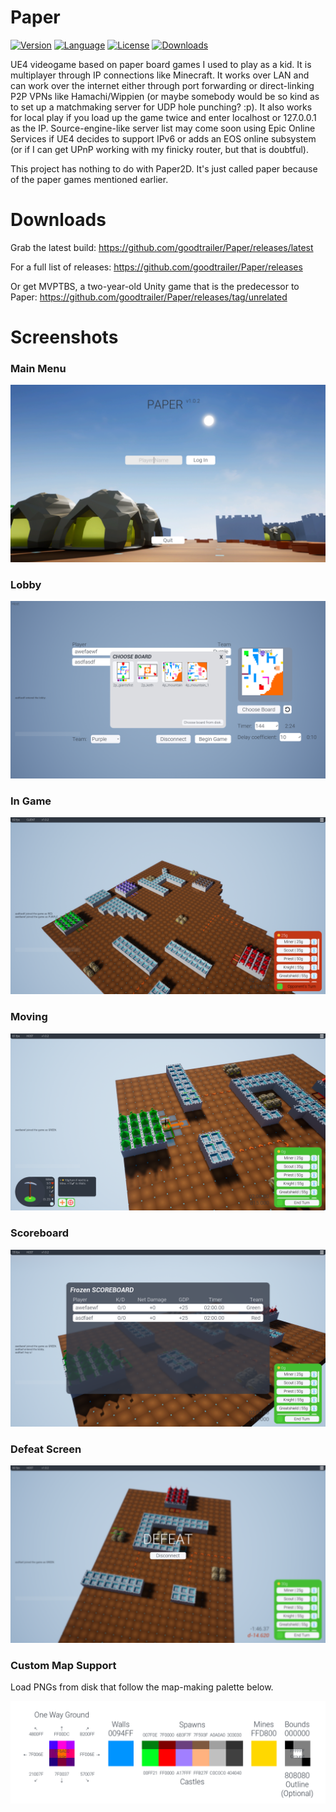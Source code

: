 # Paper
[![Version](https://img.shields.io/github/v/release/goodtrailer/Paper.svg?color=green&style=flat-square)](https://github.com/goodtrailer/Paper/releases/latest)
[![Language](https://img.shields.io/badge/language-C%2B%2B-ff69b4?style=flat-square)](https://github.com/goodtrailer/Paper/search?l=c%2B%2B)
[![License](https://img.shields.io/github/license/goodtrailer/Paper.svg?color=blue&style=flat-square)](https://github.com/goodtrailer/Paper/blob/master/LICENSE)
[![Downloads](https://img.shields.io/github/downloads/goodtrailer/Paper/total.svg?color=orange&style=flat-square)](https://tooomm.github.io/github-release-stats/?username=goodtrailer&repository=Paper)

UE4 videogame based on paper board games I used to play as a kid. It is multiplayer through IP connections like Minecraft. It works over LAN and can work over the internet either through port forwarding or direct-linking P2P VPNs like Hamachi/Wippien (or maybe somebody would be so kind as to set up a matchmaking server for UDP hole punching? :p). It also works for local play if you load up the game twice and enter localhost or 127.0.0.1 as the IP. Source-engine-like server list may come soon using Epic Online Services if UE4 decides to support IPv6 or adds an EOS online subsystem (or if I can get UPnP working with my finicky router, but that is doubtful).

This project has nothing to do with Paper2D. It's just called paper because of the paper games mentioned earlier.

# Downloads
Grab the latest build: <a href="https://github.com/goodtrailer/Paper/releases/latest">https://github.com/goodtrailer/Paper/releases/latest</a>

For a full list of releases: <a href="https://github.com/goodtrailer/Paper/releases">https://github.com/goodtrailer/Paper/releases</a>

Or get MVPTBS, a two-year-old Unity game that is the predecessor to Paper: <a href="https://github.com/goodtrailer/Paper/releases/tag/unrelated">https://github.com/goodtrailer/Paper/releases/tag/unrelated</a>

# Screenshots
### Main Menu
![Screenshot_00](https://raw.githubusercontent.com/goodtrailer/Paper/master/README/Screenshot_00.png)
### Lobby
![Screenshot_01](https://raw.githubusercontent.com/goodtrailer/Paper/master/README/Screenshot_01.png)
### In Game
![Screenshot_02](https://raw.githubusercontent.com/goodtrailer/Paper/master/README/Screenshot_02.png)
### Moving
![Screenshot_03](https://raw.githubusercontent.com/goodtrailer/Paper/master/README/Screenshot_03.png)
### Scoreboard
![Screenshot_04](https://raw.githubusercontent.com/goodtrailer/Paper/master/README/Screenshot_04.png)
### Defeat Screen
![Screenshot_05](https://raw.githubusercontent.com/goodtrailer/Paper/master/README/Screenshot_05.png)
### Custom Map Support
Load PNGs from disk that follow the map-making palette below.

![MapMakingPalette](https://raw.githubusercontent.com/goodtrailer/Paper/master/README/MapMakingPalette.png)
